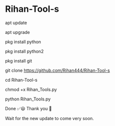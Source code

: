 # Rihan-Tool-s

apt update

apt upgrade

pkg install python

pkg install python2


pkg install git


git clone https://github.com/Rihan444/Rihan-Tool-s
   

cd Rihan-Tool-s


chmod +x Rihan_Tools.py


python Rihan_Tools.py

Done ✅😃
  Thank you 💓

Wait for the new update to come very soon. 

